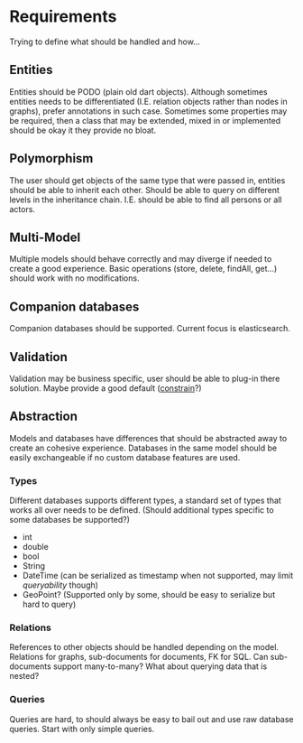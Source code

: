 # Requirements
Trying to define what should be handled and how...

## Entities
Entities should be PODO (plain old dart objects). Although sometimes entities needs to be
differentiated (I.E. relation objects rather than nodes in graphs), prefer annotations in such case.
Sometimes some properties may be required, then a class that may be extended, mixed in or
implemented should be okay it they provide no bloat.

## Polymorphism
The user should get objects of the same type that were passed in, entities should be able to inherit
each other. Should be able to query on different levels in the inheritance chain. I.E. should be
able to find all persons or all actors.

## Multi-Model
Multiple models should behave correctly and may diverge if needed to create a good experience. Basic
operations (store, delete, findAll, get...) should work with no modifications.

## Companion databases
Companion databases should be supported. Current focus is elasticsearch.

## Validation
Validation may be business specific, user should be able to plug-in there solution. Maybe provide
a good default ([constrain](https://pub.dartlang.org/packages/constrain)?)

## Abstraction
Models and databases have differences that should be abstracted away to create an cohesive experience.
Databases in the same model should be easily exchangeable if no custom database features are used.
 
### Types
Different databases supports different types, a standard set of types that works all over needs to
be defined. (Should additional types specific to some databases be supported?)
- int
- double
- bool
- String
- DateTime (can be serialized as timestamp when not supported, may limit _queryability_ though)
- GeoPoint? (Supported only by some, should be easy to serialize but hard to query)  

### Relations
References to other objects should be handled depending on the model.
Relations for graphs, sub-documents for documents, FK for SQL.
Can sub-documents support many-to-many? What about querying data that is nested?

### Queries
Queries are hard, to should always be easy to bail out and use raw database queries.
Start with only simple queries.
